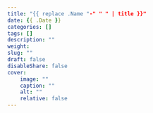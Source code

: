 ```yaml
---
title: "{{ replace .Name "-" " " | title }}"
date: {{ .Date }}
categories: []
tags: []
description: ""
weight:
slug: ""
draft: false
disableShare: false
cover:
    image: ""
    caption: ""
    alt: ""
    relative: false
---
```


### 

